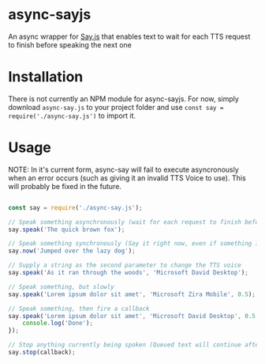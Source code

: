 # async-sayjs
An async wrapper for [Say.js](https://github.com/marak/say.js/) that enables text to wait for each TTS request to finish before speaking the next one

# Installation
There is not currently an NPM module for async-sayjs. For now, simply download `async-say.js` to your project folder and use `const say = require('./async-say.js')` to import it.

# Usage

NOTE: In it's current form, async-say will fail to execute asyncronously when an error occurs (such as giving it an invalid TTS Voice to use). This will probably be fixed in the future.

``` Javascript

const say = require('./async-say.js');

// Speak something asynchronously (wait for each request to finish before moving on)
say.speak('The quick brown fox');

// Speak something synchronously (Say it right now, even if something is already being said)
say.now('Jumped over the lazy dog');

// Supply a string as the second parameter to change the TTS voice
say.speak('As it ran through the woods', 'Microsoft David Desktop');

// Speak something, but slowly
say.speak('Lorem ipsum dolor sit amet', 'Microsoft Zira Mobile', 0.5);

// Speak something, then fire a callback
say.speak('Lorem ipsum dolor sit amet', 'Microsoft David Desktop', 0.5, (err) => {
    console.log('Done');
});

// Stop anything currently being spoken (Queued text will continue after that)
say.stop(callback);
```